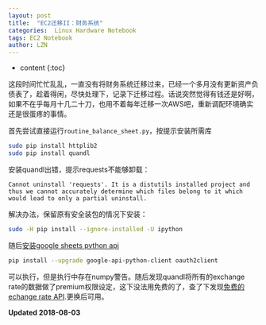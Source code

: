 ```yaml
---
layout: post
title:  "EC2迁移II：财务系统"
categories:  Linux Hardware Notebook
tags: EC2 Notebook
author: LZN
---
```


* content
{:toc}

这段时间忙忙乱乱，一直没有将财务系统迁移过来，已经一个多月没有更新资产负债表了，趁着得闲，尽快处理下，记录下迁移过程。话说突然觉得有钱还是好啊，如果不在乎每月十几二十刀，也用不着每年迁移一次AWS吧，重新调配环境确实还是很蛋疼的事情。

首先尝试直接运行`routine_balance_sheet.py`，按提示安装所需库

```bash
sudo pip install httplib2
sudo pip install quandl
```

安装quandl出错，提示requests不能够卸载：
```
Cannot uninstall 'requests'. It is a distutils installed project and thus we cannot accurately determine which files belong to it which would lead to only a partial uninstall.
```

解决办法，保留原有安全装包的情况下安装：
```bash
sudo -H pip install --ignore-installed -U ipython
```
随后[安装google sheets python api](https://developers.google.com/sheets/api/quickstart/python)
```bash
pip install --upgrade google-api-python-client oauth2client
```

可以执行，但是执行中存在numpy警告。随后发现quandl将所有的exchange rate的数据做了premium权限设定，这下没法用免费的了，查了下发现[免费的echange rate API](http://free.currencyconverterapi.com/api/v5/convert?q=USD_CNY&compact=y).更换后可用。

**Updated 2018-08-03**

